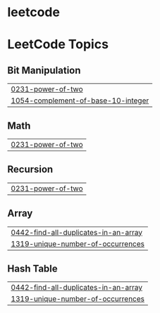 # leetcode
<!---LeetCode Topics Start-->
# LeetCode Topics
## Bit Manipulation
|  |
| ------- |
| [0231-power-of-two](https://github.com/MuhammadAakash/leetcode/tree/master/0231-power-of-two) |
| [1054-complement-of-base-10-integer](https://github.com/MuhammadAakash/leetcode/tree/master/1054-complement-of-base-10-integer) |
## Math
|  |
| ------- |
| [0231-power-of-two](https://github.com/MuhammadAakash/leetcode/tree/master/0231-power-of-two) |
## Recursion
|  |
| ------- |
| [0231-power-of-two](https://github.com/MuhammadAakash/leetcode/tree/master/0231-power-of-two) |
## Array
|  |
| ------- |
| [0442-find-all-duplicates-in-an-array](https://github.com/MuhammadAakash/leetcode/tree/master/0442-find-all-duplicates-in-an-array) |
| [1319-unique-number-of-occurrences](https://github.com/MuhammadAakash/leetcode/tree/master/1319-unique-number-of-occurrences) |
## Hash Table
|  |
| ------- |
| [0442-find-all-duplicates-in-an-array](https://github.com/MuhammadAakash/leetcode/tree/master/0442-find-all-duplicates-in-an-array) |
| [1319-unique-number-of-occurrences](https://github.com/MuhammadAakash/leetcode/tree/master/1319-unique-number-of-occurrences) |
<!---LeetCode Topics End-->